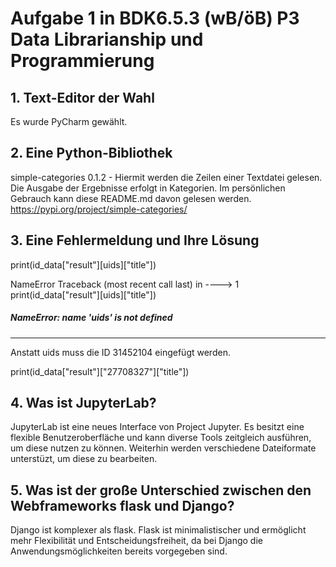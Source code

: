 # Aufgabe 1 in BDK6.5.3 (wB/öB) P3 Data Librarianship und Programmierung
## 1. Text-Editor der Wahl
Es wurde PyCharm gewählt.

## 2. Eine Python-Bibliothek
simple-categories 0.1.2 - Hiermit werden die Zeilen einer Textdatei gelesen. Die Ausgabe der Ergebnisse erfolgt in Kategorien.
Im persönlichen Gebrauch kann diese README.md davon gelesen werden.
https://pypi.org/project/simple-categories/
 
## 3. Eine Fehlermeldung und Ihre Lösung
print(id_data["result"][uids]["title"])

NameError                                 Traceback (most recent call last)
<ipython-input-35-bb0e30b4cd1e> in <module>
----> 1 print(id_data["result"][uids]["title"])

##### NameError: name 'uids' is not defined
---------
Anstatt uids muss die ID 31452104 eingefügt werden.
 
print(id_data["result"]["27708327"]["title"])

## 4. Was ist JupyterLab?
JupyterLab ist eine neues Interface von Project Jupyter. Es besitzt eine
flexible Benutzeroberfläche und kann diverse Tools zeitgleich ausführen,
um diese nutzen zu können. Weiterhin werden verschiedene Dateiformate unterstüzt,
um diese zu bearbeiten.

## 5. Was ist der große Unterschied zwischen den Webframeworks flask und Django?
Django ist komplexer als flask. Flask ist minimalistischer und ermöglicht
mehr Flexibilität und Entscheidungsfreiheit, da bei Django die Anwendungsmöglichkeiten
bereits vorgegeben sind.
